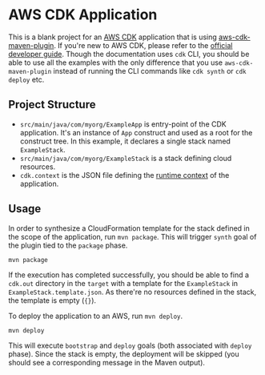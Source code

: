 # AWS CDK Application

This is a blank project for an [AWS CDK][1] application that is using [aws-cdk-maven-plugin][2]. If 
you're new to AWS CDK, please refer to the [official developer guide][4]. Though the documentation uses 
`cdk` CLI, you should be able to use all the examples with the only difference that you use 
`aws-cdk-maven-plugin` instead of running the CLI commands like `cdk synth` or `cdk deploy` etc.

## Project Structure

* `src/main/java/com/myorg/ExampleApp` is entry-point of the CDK application. It's an instance of `App` 
construct and used as a root for the construct tree. In this example, it declares a single stack named 
`ExampleStack`.
* `src/main/java/com/myorg/ExampleStack` is a stack defining cloud resources.
* `cdk.context` is the JSON file defining the [runtime context][3] of the application.

## Usage

In order to synthesize a CloudFormation template for the stack defined in the scope of the application,
run `mvn package`. This will trigger `synth` goal of the plugin tied to the `package` phase.
```
mvn package
```
If the execution has completed successfully, you should be able to find a `cdk.out` directory in the 
`target` with a template for the `ExampleStack` in `ExampleStack.template.json`. As there're no resources
defined in the stack, the template is empty (`{}`).

To deploy the application to an AWS, run `mvn deploy`. 
```
mvn deploy
```
This will execute `bootstrap` and `deploy` goals (both associated with `deploy` phase). Since the stack is 
empty, the deployment will be skipped (you should see a corresponding message in the Maven output).


[1]: https://aws.amazon.com/cdk
[2]: https://github.com/datasprayio/aws-cdk-maven-plugin
[3]: https://docs.aws.amazon.com/cdk/latest/guide/context.html
[4]: https://docs.aws.amazon.com/cdk/latest/guide/home.html
